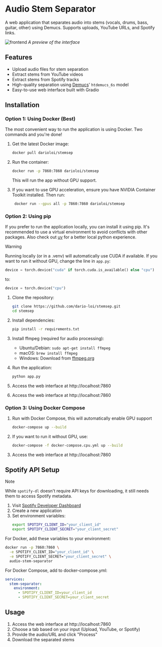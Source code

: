 # Audio Stem Separator

A web application that separates audio into stems (vocals, drums, bass, guitar, other) using Demucs. Supports uploads, YouTube URLs, and Spotify links.


![frontend](https://github.com/user-attachments/assets/4faf4b66-30e4-4164-994c-3f0b38a3aaa3)
*A preview of the interface*

## Features

- Upload audio files for stem separation
- Extract stems from YouTube videos
- Extract stems from Spotify tracks
- High-quality separation using [Demucs](https://github.com/facebookresearch/demucs)' `htdemucs_6s` model
- Easy-to-use web interface built with Gradio


## Installation

### Option 1: Using Docker **(Best)**

The most convenient way to run the application is using Docker. Two commands and you're done!

1. Get the latest Docker image:
   ```bash
   docker pull darioloi/stemsep
   ```

2. Run the container:
   ```bash
   docker run -p 7860:7860 darioloi/stemsep
   ```
   This will run the app without GPU support.

3. If you want to use GPU acceleration, ensure you have NVIDIA Container Toolkit installed. Then run:
   ```bash
    docker run --gpus all -p 7860:7860 darioloi/stemsep
    ```

### Option 2: Using pip

If you prefer to run the application locally, you can install it using pip. It's recommended to use a virtual environment to avoid conflicts with other packages. Also check out [uv](https://github.com/astral-sh/uv) for a better local python experience.

> [!WARNING]
> Running locally (or in a .venv) will automatically use CUDA if available. If you want to run it without GPU, change the line in `app.py`:
> ```python
> device = torch.device("cuda" if torch.cuda.is_available() else "cpu")
> ```
> to:
> ```python
> device = torch.device("cpu")
> ```

1. Clone the repository:
   ```bash
   git clone https://github.com/dario-loi/stemsep.git
   cd stemsep
   ```

2. Install dependencies:
   ```bash
   pip install -r requirements.txt
   ```

3. Install ffmpeg (required for audio processing):
   - Ubuntu/Debian: `sudo apt-get install ffmpeg`
   - macOS: `brew install ffmpeg`
   - Windows: Download from [ffmpeg.org](https://ffmpeg.org/download.html)

4. Run the application:
   ```bash
   python app.py
   ```

5. Access the web interface at http://localhost:7860


4. Access the web interface at http://localhost:7860


### Option 3: Using Docker Compose

1. Run with Docker Compose, this will automatically enable GPU support
   ```bash
   docker-compose up --build
   ```
   
2. If you want to run it without GPU, use:
   ```bash
   docker-compose -f docker-compose.cpu.yml up --build
   ```

3. Access the web interface at http://localhost:7860

## Spotify API Setup

> [!NOTE]
> While `spotify-dl` doesn't require API keys for downloading, it still needs them to access Spotify metadata.

1. Visit [Spotify Developer Dashboard](https://developer.spotify.com/dashboard/applications)
2. Create a new application
3. Set environment variables:
   ```bash
   export SPOTIFY_CLIENT_ID="your_client_id"
   export SPOTIFY_CLIENT_SECRET="your_client_secret"
   ```

For Docker, add these variables to your environment:
```bash
docker run -p 7860:7860 \
  -e SPOTIFY_CLIENT_ID="your_client_id" \
  -e SPOTIFY_CLIENT_SECRET="your_client_secret" \
  audio-stem-separator
```

For Docker Compose, add to docker-compose.yml:
```yaml
services:
  stem-separator:
    environment:
      - SPOTIFY_CLIENT_ID=your_client_id
      - SPOTIFY_CLIENT_SECRET=your_client_secret
```

## Usage

1. Access the web interface at http://localhost:7860
2. Choose a tab based on your input (Upload, YouTube, or Spotify)
3. Provide the audio/URL and click "Process"
4. Download the separated stems
